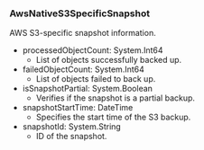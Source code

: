 ### AwsNativeS3SpecificSnapshot
AWS S3-specific snapshot information.

- processedObjectCount: System.Int64
  - List of objects successfully backed up.
- failedObjectCount: System.Int64
  - List of objects failed to back up.
- isSnapshotPartial: System.Boolean
  - Verifies if the snapshot is a partial backup.
- snapshotStartTime: DateTime
  - Specifies the start time of the S3 backup.
- snapshotId: System.String
  - ID of the snapshot.

